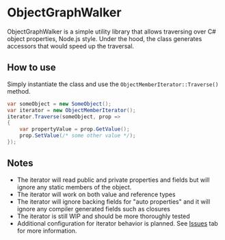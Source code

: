 # ObjectGraphWalker
ObjectGraphWalker is a simple utility library that allows traversing over C# object properties, Node.js style. Under the hood, the class generates accessors that would speed up the traversal.

## How to use
Simply instantiate the class and use the ``ObjectMemberIterator::Traverse()`` method.
```cs
var someObject = new SomeObject();
var iterator = new ObjectMemberIterator();
iterator.Traverse(someObject, prop =>
{
    var propertyValue = prop.GetValue();
    prop.SetValue(/* some other value */);
});

```

## Notes
* The iterator will read public and private properties and fields but will ignore any static members of the object.
* The iterator will work on both value and reference types
* The iterator will ignore backing fields for "auto properties" and it will ignore any compiler generated fields such as closures
* The iterator is still WIP and should be more thoroughly tested
* Additional configuration for iterator behavior is planned. See [Issues](https://github.com/myarichuk/ObjectTreeWalker/issues) tab for more information.
